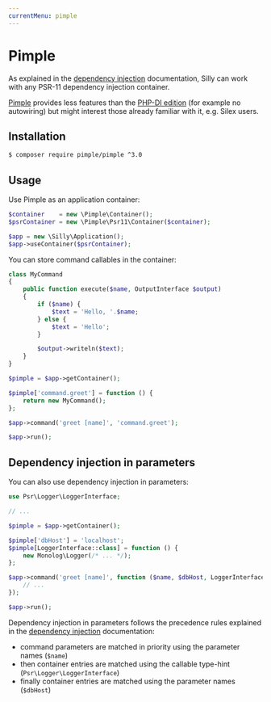 ```yaml
---
currentMenu: pimple
---
```

# Pimple

As explained in the [dependency injection](dependency-injection.md) documentation, Silly can work with any PSR-11 dependency injection container.

[Pimple](https://pimple.symfony.com/) provides less features than the [PHP-DI edition](php-di.md) (for example no autowiring) but might interest those already familiar with it, e.g. Silex users.

## Installation

```bash
$ composer require pimple/pimple ^3.0
```

## Usage

Use Pimple as an application container:

```php
$container    = new \Pimple\Container();
$psrContainer = new \Pimple\Psr11\Container($container);

$app = new \Silly\Application();
$app->useContainer($psrContainer);
```

You can store command callables in the container:

```php
class MyCommand
{
    public function execute($name, OutputInterface $output)
    {
        if ($name) {
            $text = 'Hello, '.$name;
        } else {
            $text = 'Hello';
        }

        $output->writeln($text);
    }
}

$pimple = $app->getContainer();

$pimple['command.greet'] = function () {
    return new MyCommand();
};

$app->command('greet [name]', 'command.greet');

$app->run();
```

## Dependency injection in parameters

You can also use dependency injection in parameters:

```php
use Psr\Logger\LoggerInterface;

// ...

$pimple = $app->getContainer();

$pimple['dbHost'] = 'localhost';
$pimple[LoggerInterface::class] = function () {
    new Monolog\Logger(/* ... */);
};

$app->command('greet [name]', function ($name, $dbHost, LoggerInterface $logger) {
    // ...
});

$app->run();
```

Dependency injection in parameters follows the precedence rules explained in the [dependency injection](dependency-injection.md) documentation:

- command parameters are matched in priority using the parameter names (`$name`)
- then container entries are matched using the callable type-hint (`Psr\Logger\LoggerInterface`)
- finally container entries are matched using the parameter names (`$dbHost`)
